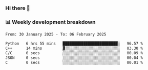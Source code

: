 ### Hi there 👋

### 📊 Weekly development breakdown
<!--START_SECTION:waka-->

```txt
From: 30 January 2025 - To: 06 February 2025

Python   6 hrs 55 mins   ████████████████████████░   96.57 %
C++      14 mins         ▓░░░░░░░░░░░░░░░░░░░░░░░░   03.30 %
C/C      0 secs          ░░░░░░░░░░░░░░░░░░░░░░░░░   00.09 %
JSON     0 secs          ░░░░░░░░░░░░░░░░░░░░░░░░░   00.04 %
C        0 secs          ░░░░░░░░░░░░░░░░░░░░░░░░░   00.01 %
```

<!--END_SECTION:waka-->
